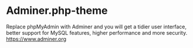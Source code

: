 # Adminer.php-theme
Replace phpMyAdmin with Adminer and you will get a tidier user interface, better support for MySQL features, higher performance and more security.
https://www.adminer.org

